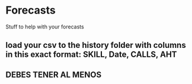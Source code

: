 # Forecasts
Stuff to help with your forecasts
## load your csv to the history folder with columns in this exact format: SKILL, Date, CALLS, AHT 
## DEBES TENER AL MENOS 